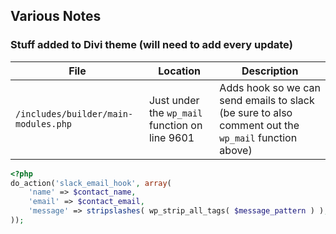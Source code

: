 ## Various Notes

### Stuff added to Divi theme (will need to add every update)

File | Location | Description
-----|----------|------------
`/includes/builder/main-modules.php`| Just under the `wp_mail` function on line 9601 | Adds hook so we can send emails to slack (be sure to also comment out the `wp_mail` function above)

```php
<?php
do_action('slack_email_hook', array(
    'name' => $contact_name,
    'email' => $contact_email,
    'message' => stripslashes( wp_strip_all_tags( $message_pattern ) ),
));
```
